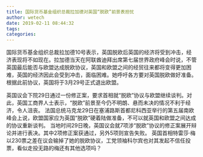 ```yaml
---
title: 国际货币基金组织总裁拉加德对英国“脱欧”前景表担忧
author: wetech
date: 2019-02-11 08:44:32
tags: 
categories: 
---
```

 
<!-- more -->
国际货币基金组织总裁拉加德10号表示，英国脱欧后英国的经济将受到冲击，经济表现将不如现在。拉加德当天在阿联酋迪拜出席第七届世界政府峰会时说，不管英国最后能否与欧盟达成脱欧协议，英国和欧盟之间的经贸往来都将变得更加困难，英国的经济因此会受到冲击，面临困难。她呼吁各方要对英国脱欧做好准备。根据此前协议，英国将于3月29号正式退出欧盟。
 
 
英国议会下院29日通过一份修正案，要求首相就“脱欧”协议与欧盟继续谈判。对此，英国工商界人士表示，“脱欧”前景至今仍不明朗、悬而未决的情况不利于经济，令人沮丧。
法国总统马克龙29日在塞浦路斯首都尼科西亚举行的第五届南欧峰会上说，欧盟国家应为英国“脱欧”硬着陆做准备，不可以就英国和欧盟之间达成的协议重新谈判。
当地时间29日晚，英国议会就7项涉“脱欧”协议的修正案展开辩论并进行表决。其中2项修正案获通过，另外5项则宣告失败。
英国首相特雷莎·梅以230票之差在议会输掉了她的脱欧协议，工党领袖科尔宾也对其发起不信任投票，看似走投无路的梅还有其他选项吗？
